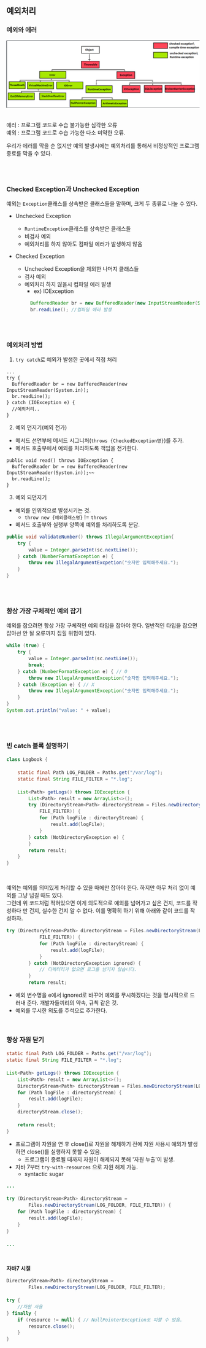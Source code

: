 ## 예외처리

### 예외와 에러
![img.png](image/img.png)

<br>
에러 : 프로그램 코드로 수습 불가능한 심각한 오류<br>
예외 : 프로그램 코드로 수습 가능한 다소 미약한 오류.

<br>

우리가 에러를 막을 순 없지만 예외 발생시에는 예외처리를 통해서 비정상적인 프로그램 종료를 막을 수 있다.


<br><br>

### Checked Exception과 Unchecked Exception
예외는 `Exception`클래스를 상속받은 클래스들을 말하며, 크게 두 종류로 나눌 수 있다.
* Unchecked Exception
  * `RuntimeException`클래스를 상속받은 클래스들
  * 비검사 예외
  * 예외처리를 하지 않아도 컴파일 에러가 발생하지 않음


* Checked Exception
  * Unchecked Exception을 제외한 나머지 클래스들 
  * 검사 예외
  * 예외처리 하지 않을시 컴파일 에러 발생
    * ex) IOException
    ```java
      BufferedReader br = new BufferedReader(new InputStreamReader(System.in));
      br.readLine(); //컴파일 에러 발생
    ```
  
  
<br><br>

### 예외처리 방법
1. `try catch`로 예외가 발생한 곳에서 직접 처리

```
...
try {
  BufferedReader br = new BufferedReader(new InputStreamReader(System.in));
  br.readLine();
} catch (IOException e) {
  //예외처리..
} 
```

2. 예외 던지기(예외 전가)

* 메서드 선언부에 메서드 시그니처(`throws {CheckedException명}`)를 추가.
* 메서드 호출부에서 예외를 처리하도록 책임을 전가한다.
```
public void read() throws IOException {
  BufferedReader br = new BufferedReader(new InputStreamReader(System.in));~~
  br.readLine();
}
```

3. 예외 되던지기
* 예외를 인위적으로 발생시키는 것.
  * `throw new {예외클래스명}`  != `throws`
* 메서드 호출부와 실행부 양쪽에 예외를 처리하도록 분담.
```java
public void validateNumber() throws IllegalArgumentException{
    try {
        value = Integer.parseInt(sc.nextLine());
    } catch (NumberFormatException e) {
        throw new IllegalArgumentExcpetion("숫자만 입력해주세요.");
    }
}
```

<br><br>

### 항상 가장 구체적인 예외 잡기
예외를 잡으려면 항상 가장 구체적인 예외 타입을 잡아야 한다. 일반적인 타입을 잡으면 잡아선 안 될 오류까지 집힐 위험이 있다.

```java
while (true) {
    try {
        value = Integer.parseInt(sc.nextLine());
        break;
    } catch (NumberFormatException e) { // O
        throw new IllegalArgumentException("숫자만 입력해주세요.");
    } catch (Exception e) { // X
        throw new IllegalArgumentException("숫자만 입력해주세요.");
    } 
}
System.out.println("value: " + value);
```

<br><br>

### 빈 catch 블록 설명하기

```java
class Logbook {

    static final Path LOG_FOLDER = Paths.get("/var/log");
    static final String FILE_FILTER = "*.log";

    List<Path> getLogs() throws IOException {
        List<Path> result = new ArrayList<>();
        try (DirectoryStream<Path> directoryStream = Files.newDirectoryStream(LOG_FOLDER,
            FILE_FILTER)) {
            for (Path logFile : directoryStream) {
                result.add(logFile);
            }
        } catch (NotDirectoryException e) {
        }
        return result;
    }
}

```
<br>

예외는 예외를 의미있게 처리할 수 있을 때에만 잡아야 한다. 하지만 아무 처리 없이 예외를 그냥 넘길 때도 있다.<br>
그런데 위 코드처럼 적혀있으면 이게 의도적으로 예외를 넘어가고 싶은 건지, 코드를 작성하다 만 건지, 실수한 건지 알 수 없다. 이를 
명확히 하기 위해 아래와 같이 코드를 작성하자.

```java
try (DirectoryStream<Path> directoryStream = Files.newDirectoryStream(LOG_FOLDER,
            FILE_FILTER)) {
            for (Path logFile : directoryStream) {
                result.add(logFile);
            }
        } catch (NotDirectoryException ignored) {
            // 디렉터리가 없으면 로그를 남기지 않습니다.
        }
        return result;

```
* 예외 변수명을 e에서 ignored로 바꾸어 예외를 무시하겠다는 것을 명시적으로 드러내 준다. 개발자들끼리의 약속, 규칙 같은 것.
* 예외를 무시한 의도를 주석으로 추가한다.

<br>


### 항상 자원 닫기
```java
static final Path LOG_FOLDER = Paths.get("/var/log");
static final String FILE_FILTER = "*.log";

List<Path> getLogs() throws IOException {
    List<Path> result = new ArrayList<>();
    DirectoryStream<Path> directoryStream = Files.newDirectoryStream(LOG_FOLDER, FILE_FILTER);
    for (Path logFile : directoryStream) {
        result.add(logFile);
    }
    directoryStream.close();

    return result;
}
```
* 프로그램이 자원을 연 후 close()로 자원을 해제하기 전에 자원 사용시 예외가 발생하면 close()를 실행하지 못할 수 있음.
  * 프로그램이 종료될 때까지 자원이 해제되지 못해 '자원 누출'이 발생.
* 자바 7부터 `try-with-resources` 으로 자원 해제 가능.
  * syntactic sugar

```java
...
        
try (DirectoryStream<Path> directoryStream =
        Files.newDirectoryStream(LOG_FOLDER, FILE_FILTER)) {
    for (Path logFile : directoryStream) {
        result.add(logFile);
    }
}

...
```
<br>

**자바7 시절**
```java
DirectoryStream<Path> directoryStream =
        Files.newDirectoryStream(LOG_FOLDER, FILE_FILTER);

try {
    //자원 사용    
} finally {
    if (resource != null) { // NullPointerException도 피할 수 있음.
        resource.close();    
    }
}
```


